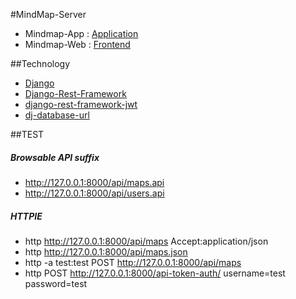 #MindMap-Server

- Mindmap-App : [Application](https://github.com/woosungchu/Mindmap-App)
- Mindmap-Web : [Frontend](https://github.com/woosungchu/Mindmap-Web)


##Technology

- [Django](https://www.djangoproject.com/)
- [Django-Rest-Framework](http://www.django-rest-framework.org/)
- [django-rest-framework-jwt](https://github.com/GetBlimp/django-rest-framework-jwt)
- [dj-database-url](https://github.com/kennethreitz/dj-database-url)

##TEST
##### Browsable API suffix
- http://127.0.0.1:8000/api/maps.api
- http://127.0.0.1:8000/api/users.api

##### HTTPIE
- http http://127.0.0.1:8000/api/maps Accept:application/json
- http http://127.0.0.1:8000/api/maps.json
- http -a test:test POST http://127.0.0.1:8000/api/maps
- http POST http://127.0.0.1:8000/api-token-auth/ username=test password=test

